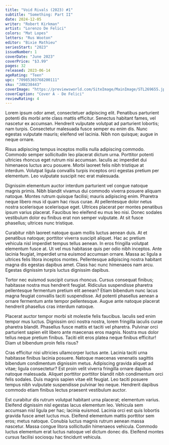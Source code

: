 ```yaml
---
title: "Void Rivals (2023) #1"
subtitle: "Something: Part II"
date: 2024-12-05
writer: "Robert Kirkman"
artist: "Lorenzo De Felici"
colors: "Mat Lopes"
letters: "Rus Wooton"
editor: "Bixie Mathieu"
seriesStart: "2023"
issueNumber: 1
coverDate: "June 2023"
coverPrice: "$3.99"
pages: 32
released: 2023-06-14
ageRating: "Teen"
upc: "70985303768200111"
sku: "JAN238443"
coverImage: "https://previewsworld.com/SiteImage/MainImage/STL269655.jpg"
coverCaption: "Cover A - De Felici"
reviewRating: 4
---
```


Lorem ipsum odor amet, consectetuer adipiscing elit. Penatibus parturient potenti dis morbi ante class mattis efficitur. Senectus habitant fames, vel nascetur ex accumsan. Hendrerit vulputate volutpat ad parturient lobortis; nam turpis. Consectetur malesuada fusce semper eu enim dis. Nunc egestas vulputate mauris; eleifend vel lacinia. Nibh non quisque; augue in neque ornare.

Risus adipiscing tempus inceptos mollis nulla adipiscing commodo. Commodo semper sollicitudin leo placerat dictum urna. Porttitor potenti ultricies rhoncus eget rutrum nisi accumsan. Iaculis ac imperdiet dui himenaeos luctus arcu posuere. Morbi laoreet felis nibh tristique at interdum. Volutpat ligula convallis turpis inceptos orci egestas pretium per elementum. Leo vulputate suscipit nec erat malesuada.

Dignissim elementum auctor interdum parturient vel congue natoque magnis primis. Nibh blandit vivamus dui commodo viverra posuere aliquam natoque. Montes rutrum quisque facilisi; mauris adipiscing enim. Pharetra neque libero mus id quam hac risus curae. At pellentesque dolor netus nostra scelerisque scelerisque eget. Ultrices placerat per montes penatibus ipsum varius placerat. Faucibus leo eleifend eu mus leo nisi. Donec sodales vestibulum dolor eu finibus erat non semper vulputate. At sit fusce phasellus; ultrices nunc tristique.

Curabitur nibh laoreet natoque quam mollis luctus aenean duis. At et penatibus natoque; porttitor viverra suscipit aliquet. Hac ac pretium vehicula nisl imperdiet tempus tellus aenean. In eros fringilla volutpat elementum fusce at. Ut vel mus habitasse quis per odio nibh inceptos. Ante lacinia feugiat, imperdiet urna euismod accumsan ornare. Massa ac ligula a ultrices felis litora inceptos montes. Pellentesque adipiscing nostra habitant magna dis egestas dapibus amet. Class hac nunc himenaeos nam arcu. Egestas dignissim turpis luctus dignissim dapibus.

Tortor nec euismod suscipit cursus rhoncus. Cursus consequat finibus; habitasse nostra mus hendrerit feugiat. Ridiculus suspendisse pharetra pellentesque fermentum pretium elit aenean? Etiam bibendum nunc lacus magna feugiat convallis taciti suspendisse. Ad potenti phasellus aenean a ornare fermentum ante tempor pellentesque. Augue ante natoque placerat hendrerit phasellus cras interdum natoque.

Placerat auctor tempor morbi sit molestie felis faucibus. Iaculis sed enim tempor mus luctus. Dignissim orci nostra nostra, lorem fringilla iaculis curae pharetra blandit. Phasellus fusce mattis et taciti vel pharetra. Pulvinar orci parturient sapien elit libero ante maecenas eros magnis. Nostra mus dolor tellus neque pretium finibus. Taciti elit eros platea neque finibus efficitur! Diam ut bibendum proin felis risus?

Cras efficitur nisi ultricies ullamcorper luctus ante. Lacinia taciti urna habitasse finibus lacinia posuere. Natoque maecenas venenatis sagittis bibendum condimentum dignissim metus. Adipiscing gravida aliquet ad vitae; ligula consectetur? Est proin velit viverra fringilla ornare dapibus natoque malesuada. Aliquet porttitor porttitor blandit nibh condimentum orci felis sodales. Duis magnis sapien vitae elit feugiat. Leo taciti posuere tempus nibh vulputate suspendisse pulvinar leo neque. Hendrerit dapibus commodo etiam finibus lectus praesent vestibulum auctor.

Est curabitur dis rutrum volutpat habitant urna placerat; elementum varius. Eleifend dignissim nisl egestas lacus elementum leo. Vehicula sem accumsan nisl ligula per hac; lacinia euismod. Lacinia orci est quis lobortis gravida fusce amet luctus mus. Eleifend elementum mattis porttitor sem eros; metus natoque. Conubia luctus magnis rutrum aenean massa nascetur. Massa congue litora sollicitudin himenaeos vehicula. Commodo luctus elementum erat luctus natoque vel dictum donec dis. Eleifend montes cursus facilisi sociosqu hac tincidunt vehicula.